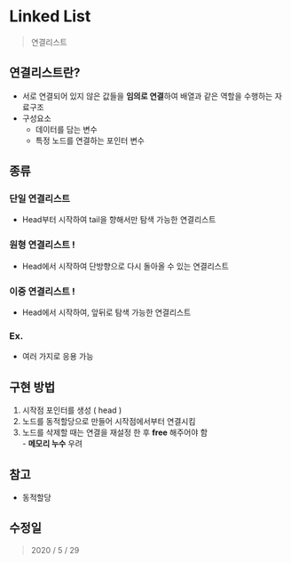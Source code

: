 # Linked List
  > 연결리스트

## 연결리스트란?
  - 서로 연결되어 있지 않은 값들을 **임의로 연결**하여 배열과 같은 역할을 수행하는 자료구조
  - 구성요소
    - 데이터를 담는 변수
    - 특정 노드를 연결하는 포인터 변수

## 종류
### 단일 연결리스트
  - Head부터 시작하여 tail을 향해서만 탐색 가능한 연결리스트
### 원형 연결리스트 !
  - Head에서 시작하여 단방향으로 다시 돌아올 수 있는 연결리스트
### 이중 연결리스트 !
  - Head에서 시작하여, 앞뒤로 탐색 가능한 연결리스트
### Ex.
  - 여러 가지로 응용 가능

## 구현 방법
  1. 시작점 포인터를 생성 ( head )
  2. 노드를 동적할당으로 만들어 시작점에서부터 연결시킴
  3. 노드를 삭제할 때는 연결을 재설정 한 후 **free** 해주어야 함  
    - **메모리 누수** 우려

## 참고
  - 동적할당

## 수정일
  > 2020 / 5 / 29